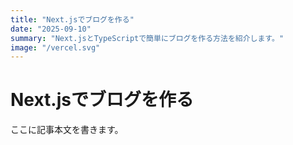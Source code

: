 ```yaml
---
title: "Next.jsでブログを作る"
date: "2025-09-10"
summary: "Next.jsとTypeScriptで簡単にブログを作る方法を紹介します。"
image: "/vercel.svg"
---
```


# Next.jsでブログを作る

ここに記事本文を書きます。
